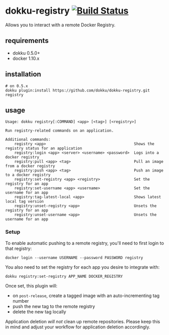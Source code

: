 # dokku-registry [![Build Status](https://travis-ci.org/josegonzalez/dokku-registry.svg?branch=master)](https://travis-ci.org/josegonzalez/dokku-registry)

Allows you to interact with a remote Docker Registry.

## requirements

- dokku 0.5.0+
- docker 1.10.x

## installation

```shell
# on 0.5.x
dokku plugin:install https://github.com/dokku/dokku-registry.git  registry
```

## usage

```
Usage: dokku registry[:COMMAND] <app> [<tag>] [<registry>]

Run registry-related commands on an application.

Additional commands:
    registry <app>                                       Shows the registry status for an application
    registry:login <app> <server> <username> <password>  Logs into a docker registry
    registry:pull <app> <tag>                            Pull an image from a docker registry
    registry:push <app> <tag>                            Push an image to a docker registry
    registry:set-registry <app> <registry>               Set the registry for an app
    registry:set-username <app> <username>               Set the username for an app
    registry:tag-latest-local <app>                      Shows latest local tag version
    registry:unset-registry <app>                        Unsets the registry for an app
    registry:unset-username <app>                        Unsets the username for an app
```

### Setup

To enable automatic pushing to a remote registry, you'll need to first login to that registry:

```shell
docker login --username USERNAME --password PASSWORD registry
```

You also need to set the registry for each app you desire to integrate with:

```shell
dokku registry:set-registry APP_NAME DOCKER_REGISTRY
```

Once set, this plugin will:

- on `post-release`, create a tagged image with an auto-incrementing tag number
- push the new tag to the remote registry
- delete the new tag locally

Application deletion *will not* clean up remote repositories. Please keep this in mind and adjust your workflow for application deletion accordingly.

